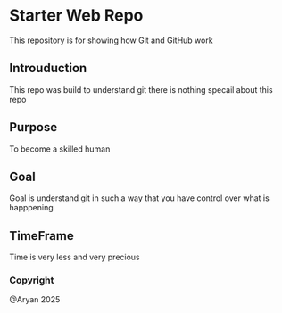 # Starter Web Repo

This repository is for showing how Git and GitHub work

## Introuduction
This repo was build to understand git there is nothing specail about this repo

## Purpose
To become a skilled human

## Goal
Goal is understand git in such a way that you have control over what is happpening 

## TimeFrame
Time is very less and very precious

### Copyright
@Aryan 2025